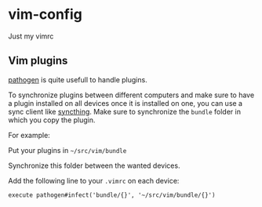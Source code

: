 # vim-config
Just my vimrc

## Vim plugins

[pathogen](1) is quite usefull to handle plugins.

To synchronize plugins between different computers and make sure to have a plugin installed on all devices once it is installed 
on one, you can use a sync client like [syncthing](2). Make sure to synchronize the `bundle` folder in which you copy the plugin.

For example:

Put your plugins in `~/src/vim/bundle`

Synchronize this folder between the wanted devices.

Add the following line to your `.vimrc` on each device:

    execute pathogen#infect('bundle/{}', '~/src/vim/bundle/{}')




[1]: https://github.com/tpope/vim-pathogen
[2]: https://syncthing.net/
